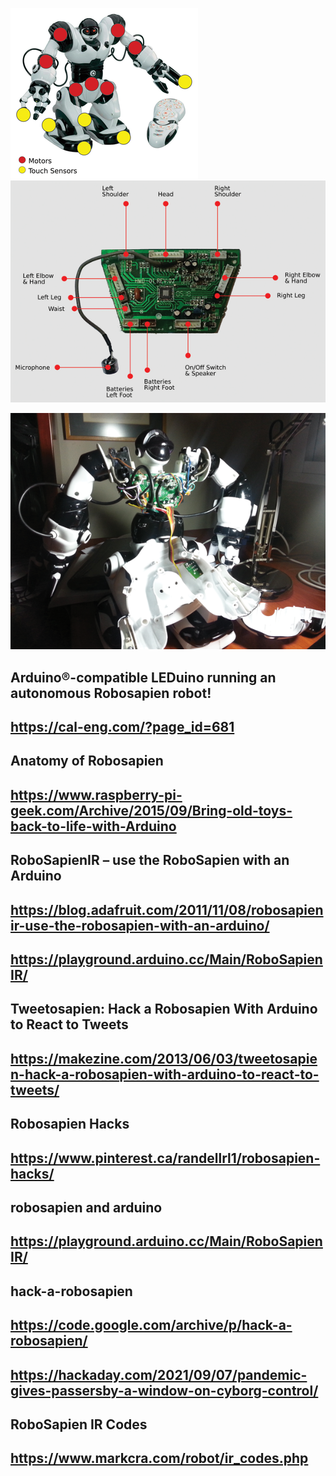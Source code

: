 ![alt text](Figure-1_large.png)
![alt text](RS01.png)

![alt text](RS02.png)


## Arduino®-compatible LEDuino running an autonomous Robosapien robot!
## https://cal-eng.com/?page_id=681

## Anatomy of Robosapien
## https://www.raspberry-pi-geek.com/Archive/2015/09/Bring-old-toys-back-to-life-with-Arduino

## RoboSapienIR – use the RoboSapien with an Arduino
## https://blog.adafruit.com/2011/11/08/robosapienir-use-the-robosapien-with-an-arduino/
## https://playground.arduino.cc/Main/RoboSapienIR/

## Tweetosapien: Hack a Robosapien With Arduino to React to Tweets
## https://makezine.com/2013/06/03/tweetosapien-hack-a-robosapien-with-arduino-to-react-to-tweets/

## Robosapien Hacks
## https://www.pinterest.ca/randellrl1/robosapien-hacks/

## robosapien and arduino
## https://playground.arduino.cc/Main/RoboSapienIR/

## hack-a-robosapien
## https://code.google.com/archive/p/hack-a-robosapien/

## 
## https://hackaday.com/2021/09/07/pandemic-gives-passersby-a-window-on-cyborg-control/

## RoboSapien IR Codes
## https://www.markcra.com/robot/ir_codes.php
